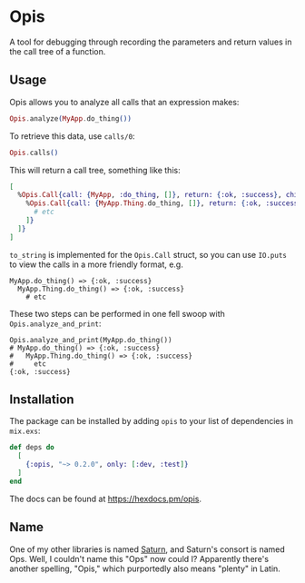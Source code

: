 # Opis

A tool for debugging through recording the parameters and return values in the call tree of a function.

## Usage

Opis allows you to analyze all calls that an expression makes:

```elixir
Opis.analyze(MyApp.do_thing())
```

To retrieve this data, use `calls/0`:

```elixir
Opis.calls()
```

This will return a call tree, something like this:

```elixir
[
  %Opis.Call{call: {MyApp, :do_thing, []}, return: {:ok, :success}, children: [
    %Opis.Call{call: {MyApp.Thing.do_thing, []}, return: {:ok, :success}, children: [
      # etc
    ]}
  ]}
]
```

`to_string` is implemented for the `Opis.Call` struct, so you can use `IO.puts` to view the calls in a more friendly format, e.g.

```
MyApp.do_thing() => {:ok, :success}
  MyApp.Thing.do_thing() => {:ok, :success}
    # etc
```

These two steps can be performed in one fell swoop with `Opis.analyze_and_print`:
```
Opis.analyze_and_print(MyApp.do_thing())
# MyApp.do_thing() => {:ok, :success}
#   MyApp.Thing.do_thing() => {:ok, :success}
#     etc
{:ok, :success}
```


## Installation

The package can be installed by adding `opis` to your list of dependencies in `mix.exs`:

```elixir
def deps do
  [
    {:opis, "~> 0.2.0", only: [:dev, :test]}
  ]
end
```

The docs can be found at <https://hexdocs.pm/opis>.

## Name

One of my other libraries is named [Saturn](https://github.com/J3RN/saturn), and Saturn's consort is named Ops.  Well, I couldn't name this "Ops" now could I?  Apparently there's another spelling, "Opis," which purportedly also means "plenty" in Latin.
